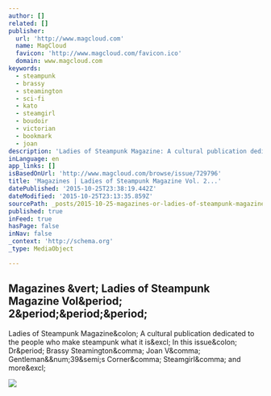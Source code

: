 ```yaml
---
author: []
related: []
publisher:
  url: 'http://www.magcloud.com'
  name: MagCloud
  favicon: 'http://www.magcloud.com/favicon.ico'
  domain: www.magcloud.com
keywords:
  - steampunk
  - brassy
  - steamington
  - sci-fi
  - kato
  - steamgirl
  - boudoir
  - victorian
  - bookmark
  - joan
description: 'Ladies of Steampunk Magazine: A cultural publication dedicated to the people who make steampunk what it is! In this issue: Dr. Brassy Steamington, Joan V, Gentleman&#39;s Corner, Steamgirl, and more!'
inLanguage: en
app_links: []
isBasedOnUrl: 'http://www.magcloud.com/browse/issue/729796'
title: 'Magazines | Ladies of Steampunk Magazine Vol. 2...'
datePublished: '2015-10-25T23:38:19.442Z'
dateModified: '2015-10-25T23:13:35.859Z'
sourcePath: _posts/2015-10-25-magazines-or-ladies-of-steampunk-magazine-vol-2.md
published: true
inFeed: true
hasPage: false
inNav: false
_context: 'http://schema.org'
_type: MediaObject

---
```

<article style=""><h1>Magazines &amp;vert; Ladies of Steampunk Magazine Vol&amp;period; 2&amp;period;&amp;period;&amp;period;</h1><p>Ladies of Steampunk Magazine&amp;colon; A cultural publication dedicated to the people who make steampunk what it is&amp;excl; In this issue&amp;colon; Dr&amp;period; Brassy Steamington&amp;comma; Joan V&amp;comma; Gentleman&amp;&amp;num;39&amp;semi;s Corner&amp;comma; Steamgirl&amp;comma; and more&amp;excl;</p><img src="https://s3.amazonaws.com/storage5.magcloud.com/image/86d9d8371e82624c88a84af9f8c7cebc.jpg" /></article>